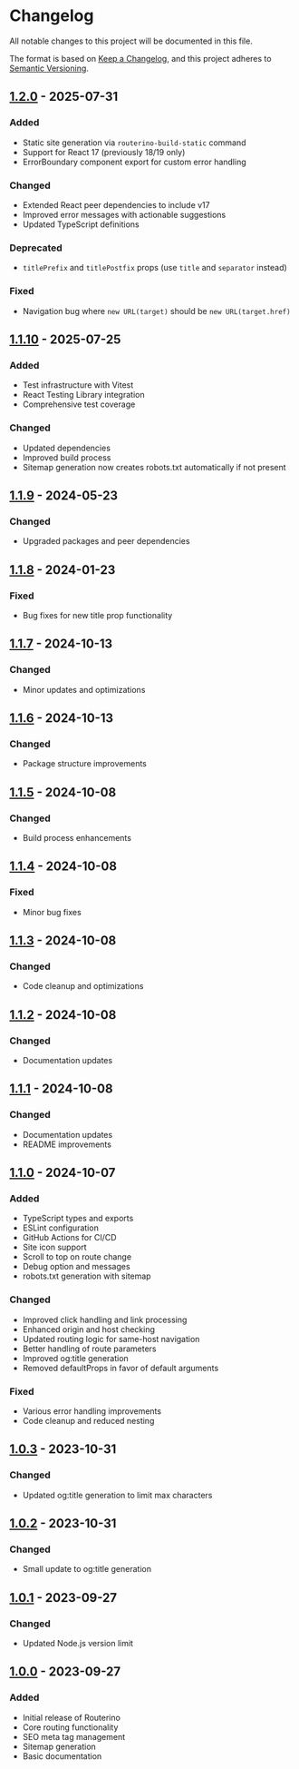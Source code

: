 # Changelog

All notable changes to this project will be documented in this file.

The format is based on [Keep a Changelog](https://keepachangelog.com/en/1.0.0/),
and this project adheres to [Semantic Versioning](https://semver.org/spec/v2.0.0.html).

## [1.2.0] - 2025-07-31

### Added

- Static site generation via `routerino-build-static` command
- Support for React 17 (previously 18/19 only)
- ErrorBoundary component export for custom error handling

### Changed

- Extended React peer dependencies to include v17
- Improved error messages with actionable suggestions
- Updated TypeScript definitions

### Deprecated

- `titlePrefix` and `titlePostfix` props (use `title` and `separator` instead)

### Fixed

- Navigation bug where `new URL(target)` should be `new URL(target.href)`

## [1.1.10] - 2025-07-25

### Added

- Test infrastructure with Vitest
- React Testing Library integration
- Comprehensive test coverage

### Changed

- Updated dependencies
- Improved build process
- Sitemap generation now creates robots.txt automatically if not present

## [1.1.9] - 2024-05-23

### Changed

- Upgraded packages and peer dependencies

## [1.1.8] - 2024-01-23

### Fixed

- Bug fixes for new title prop functionality

## [1.1.7] - 2024-10-13

### Changed

- Minor updates and optimizations

## [1.1.6] - 2024-10-13

### Changed

- Package structure improvements

## [1.1.5] - 2024-10-08

### Changed

- Build process enhancements

## [1.1.4] - 2024-10-08

### Fixed

- Minor bug fixes

## [1.1.3] - 2024-10-08

### Changed

- Code cleanup and optimizations

## [1.1.2] - 2024-10-08

### Changed

- Documentation updates

## [1.1.1] - 2024-10-08

### Changed

- Documentation updates
- README improvements

## [1.1.0] - 2024-10-07

### Added

- TypeScript types and exports
- ESLint configuration
- GitHub Actions for CI/CD
- Site icon support
- Scroll to top on route change
- Debug option and messages
- robots.txt generation with sitemap

### Changed

- Improved click handling and link processing
- Enhanced origin and host checking
- Updated routing logic for same-host navigation
- Better handling of route parameters
- Improved og:title generation
- Removed defaultProps in favor of default arguments

### Fixed

- Various error handling improvements
- Code cleanup and reduced nesting

## [1.0.3] - 2023-10-31

### Changed

- Updated og:title generation to limit max characters

## [1.0.2] - 2023-10-31

### Changed

- Small update to og:title generation

## [1.0.1] - 2023-09-27

### Changed

- Updated Node.js version limit

## [1.0.0] - 2023-09-27

### Added

- Initial release of Routerino
- Core routing functionality
- SEO meta tag management
- Sitemap generation
- Basic documentation

[1.2.0]: https://github.com/nerds-with-keyboards/routerino/compare/v1.1.10...v1.2.0
[1.1.10]: https://github.com/nerds-with-keyboards/routerino/compare/v1.1.9...v1.1.10
[1.1.9]: https://github.com/nerds-with-keyboards/routerino/compare/v1.1.8...v1.1.9
[1.1.8]: https://github.com/nerds-with-keyboards/routerino/compare/v1.1.7...v1.1.8
[1.1.7]: https://github.com/nerds-with-keyboards/routerino/compare/v1.1.6...v1.1.7
[1.1.6]: https://github.com/nerds-with-keyboards/routerino/compare/v1.1.5...v1.1.6
[1.1.5]: https://github.com/nerds-with-keyboards/routerino/compare/v1.1.4...v1.1.5
[1.1.4]: https://github.com/nerds-with-keyboards/routerino/compare/v1.1.3...v1.1.4
[1.1.3]: https://github.com/nerds-with-keyboards/routerino/compare/v1.1.2...v1.1.3
[1.1.2]: https://github.com/nerds-with-keyboards/routerino/compare/v1.1.1...v1.1.2
[1.1.1]: https://github.com/nerds-with-keyboards/routerino/compare/v1.1.0...v1.1.1
[1.1.0]: https://github.com/nerds-with-keyboards/routerino/compare/v1.0.3...v1.1.0
[1.0.3]: https://github.com/nerds-with-keyboards/routerino/compare/v1.0.2...v1.0.3
[1.0.2]: https://github.com/nerds-with-keyboards/routerino/compare/v1.0.1...v1.0.2
[1.0.1]: https://github.com/nerds-with-keyboards/routerino/compare/v1.0.0...v1.0.1
[1.0.0]: https://github.com/nerds-with-keyboards/routerino/releases/tag/v1.0.0
